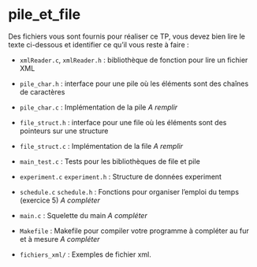 # pile_et_file
Des fichiers vous sont fournis pour réaliser ce TP, vous devez bien lire
le texte ci-dessous et identifier ce qu’il vous reste à faire :

-   `xmlReader.c`, `xmlReader.h` : bibliothèque de fonction pour lire un
    fichier XML

-   `pile_char.h` : interface pour une pile où les éléments sont des
    chaînes de caractères

-   `pile_char.c` : Implémentation de la pile *A remplir*

-   `file_struct.h` : interface pour une file où les éléments sont des
    pointeurs sur une structure

-   `file_struct.c` : Implémentation de la file *A remplir*

-   `main_test.c` : Tests pour les bibliothèques de file et pile

-   `experiment.c` `experiment.h` : Structure de données experiment

-   `schedule.c` `schedule.h` : Fonctions pour organiser l’emploi du
    temps (exercice 5) *A compléter*

-   `main.c` : Squelette du main *A compléter*

-   `Makefile` : Makefile pour compiler votre programme à compléter au
    fur et à mesure *A compléter*

-   `fichiers_xml/` : Exemples de fichier xml.

